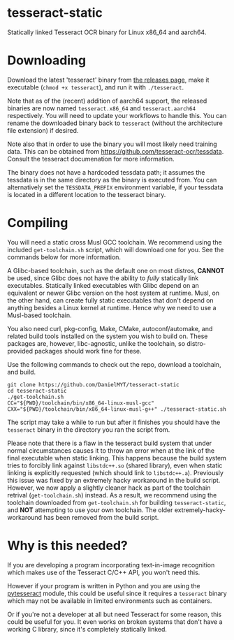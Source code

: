 # tesseract-static
Statically linked Tesseract OCR binary for Linux x86_64 and aarch64.

# Downloading
Download the latest 'tesseract' binary from [the releases page](https://github.com/DanielMYT/tesseract-static/releases), make it executable (`chmod +x tesseract`), and run it with `./tesseract`.

Note that as of the (recent) addition of aarch64 support, the released binaries are now named `tesseract.x86_64` and `tesseract.aarch64` respectively. You will need to update your workflows to handle this. You can rename the downloaded binary back to `tesseract` (without the architecture file extension) if desired.

Note also that in order to use the binary you will most likely need training data. This can be obtained from https://github.com/tesseract-ocr/tessdata. Consult the tesseract documenation for more information.

The binary does not have a hardcoded tessdata path; it assumes the tessdata is in the same directory as the binary is executed from. You can alternatively set the `TESSDATA_PREFIX` environment variable, if your tessdata is located in a different location to the tesseract binary.

# Compiling
You will need a static cross Musl GCC toolchain. We recommend using the included `get-toolchain.sh` script, which will download one for you. See the commands below for more information.

A Glibc-based toolchain, such as the default one on most distros, **CANNOT** be used, since Glibc does not have the ability to _fully_ statically link executables. Statically linked executables with Glibc depend on an equivalent or newer Glibc version on the host system at runtime. Musl, on the other hand, can create fully static executables that don't depend on anything besides a Linux kernel at runtime. Hence why we need to use a Musl-based toolchain.

You also need curl, pkg-config, Make, CMake, autoconf/automake, and related build tools installed on the system you wish to build on. These packages are, however, libc-agnostic, unlike the toolchain, so distro-provided packages should work fine for these.

Use the following commands to check out the repo, download a toolchain, and build.
```
git clone https://github.com/DanielMYT/tesseract-static
cd tesseract-static
./get-toolchain.sh
CC="${PWD}/toolchain/bin/x86_64-linux-musl-gcc" CXX="${PWD}/toolchain/bin/x86_64-linux-musl-g++" ./tesseract-static.sh
```
The script may take a while to run but after it finishes you should have the `tesseract` binary in the directory you ran the script from.

Please note that there is a flaw in the tesseract build system that under normal circumstances causes it to throw an error when at the link of the final executable when static linking. This happens because the build system tries to forcibly link against `libstdc++.so` (shared library), even when static linking is explicitly requested (which should link to `libstdc++.a`). Previously this issue was fixed by an extremely hacky workaround in the build script. However, we now apply a slightly cleaner hack as part of the toolchain retrival (`get-toolchain.sh`) instead. As a result, we recommend using the toolchain downloaded from `get-toolchain.sh` for building `tesseract-static`, and **NOT** attempting to use your own toolchain. The older extremely-hacky-workaround has been removed from the build script.

# Why is this needed?
If you are developing a program incorporating text-in-image recognition which makes use of the Tesseract C/C++ API, you won't need this.

However if your program is written in Python and you are using the [pytesseract](https://pypi.org/project/pytesseract) module, this could be useful since it requires a `tesseract` binary which may not be available in limited environments such as containers.

Or if you're not a developer at all but need Tesseract for some reason, this could be useful for you. It even works on broken systems that don't have a working C library, since it's completely statically linked.
